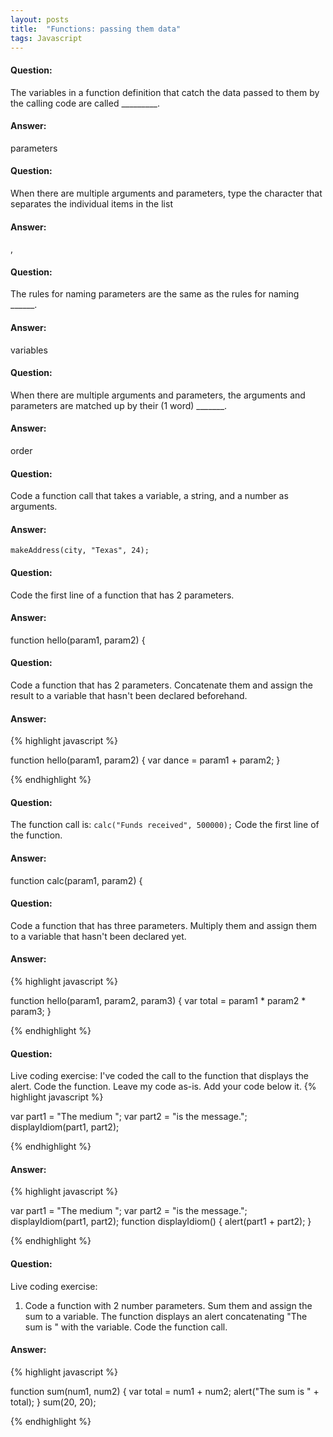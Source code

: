 ```yaml
---
layout: posts
title:  "Functions: passing them data"
tags: Javascript
---
```


#### Question:
The variables in a function definition that catch the data passed to them by the calling code are called _________.

#### Answer:
parameters

#### Question:
When there are multiple arguments and parameters, type the character that separates the individual items in the list

#### Answer:
,

#### Question:
The rules for naming parameters are the same as the rules for naming ______.

#### Answer:
variables

#### Question:
When there are multiple arguments and parameters, the arguments and parameters are matched up by their (1 word) _______.

#### Answer:
order

#### Question:
Code a function call that takes a variable, a string, and a number as arguments.

#### Answer:
`makeAddress(city, "Texas", 24);`

#### Question:
Code the first line of a function that has 2 parameters.

#### Answer:
function hello(param1, param2) {

#### Question:
Code a function that has 2 parameters. Concatenate them and assign the result to a variable that hasn't been declared beforehand.

#### Answer:
{% highlight javascript %}

function hello(param1, param2) {
  var dance = param1 + param2;
}

{% endhighlight %}

#### Question:
The function call is:
`calc("Funds received", 500000);`
Code the first line of the function.

#### Answer:
function calc(param1, param2) {

#### Question:
Code a function that has three parameters. Multiply them and assign them to a variable that hasn't been declared yet.

#### Answer:
{% highlight javascript %}

function hello(param1, param2, param3) {
  var total = param1 * param2 * param3;
}

{% endhighlight %}

#### Question:
Live coding exercise:
I've coded the call to the function that displays the alert. Code the function. Leave my code as-is. Add your code below it.
{% highlight javascript %}

var part1 = "The medium ";
var part2 = "is the message.";
displayIdiom(part1, part2);

{% endhighlight %}


#### Answer:
{% highlight javascript %}

var part1 = "The medium ";
var part2 = "is the message.";
displayIdiom(part1, part2);
function displayIdiom() {
  alert(part1 + part2);
}

{% endhighlight %}

#### Question:
Live coding exercise:
1) Code a function with 2 number parameters. Sum them and assign the sum to a variable. The function displays an alert concatenating "The sum is " with the variable. Code the function call.

#### Answer:
{% highlight javascript %}

function sum(num1, num2) {
  var total = num1 + num2;
  alert("The sum is " + total);
}
sum(20, 20);

{% endhighlight %}
